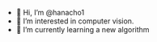 - 👋 Hi, I’m @hanacho1
- 👀 I’m interested in computer vision.
- 🌱 I’m currently learning a new algorithm


<!---
hanacho1/hanacho1 is a ✨ special ✨ repository because its `README.md` (this file) appears on your GitHub profile.
You can click the Preview link to take a look at your changes.
--->
